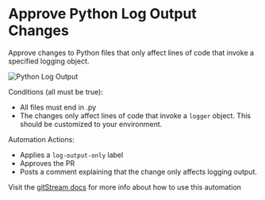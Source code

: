 # Approve Python Log Output Changes

Approve changes to Python files that only affect lines of code that invoke a specified logging object.

![Python Log Output](approve_python_log_output.png)


Conditions (all must be true):
* All files must end in .py
* The changes only affect lines of code that invoke a `logger` object. This should be customized to your environment.

Automation Actions:
* Applies a `log-output-only` label
* Approves the PR
* Posts a comment explaining that the change only affects logging output.

Visit the [gitStream docs](https://docs.gitstream.cm/) for more info about how to use this automation

